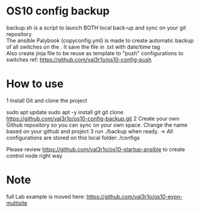 # OS10 config backup

backup.sh is a script to launch BOTH local back-up and sync on your git repository</br>
The ansible Palybook (copyconfig.yml) is made to create automatic backup of all switches on the <inventory>. 
It save the file in .txt with date/time tag </br>
Also create jinja file to be reuse as template to "push" configurations to switches
ref: https://github.com/val3r1o/os10-config-push 

# How to use
1
Install Git and clone the project </br>

sudo apt update
sudo apt -y install git
git clone https://github.com/val3r1o/os10-config-backup.git
2
Create your own Github repository so you can sync on your own space. Change the name based on your github and project
3
run ./backup when ready.
-> 
All configurations are stored on this local folder: /configs </br>

Please review https://github.com/val3r1o/os10-startup-ansible to create control node right way </br>

# Note 
full Lab example is moved here: https://github.com/val3r1o/os10-evpn-multisite
